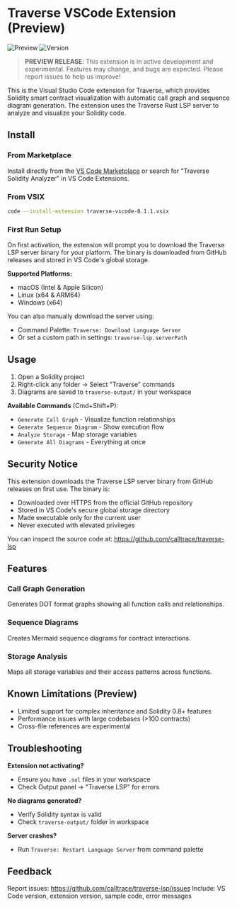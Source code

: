 # Traverse VSCode Extension (Preview)

![Preview](https://img.shields.io/badge/Status-Preview-orange)
![Version](https://img.shields.io/badge/Version-0.1.1-blue)

> **PREVIEW RELEASE**: This extension is in active development and experimental. Features may change, and bugs are expected. Please report issues to help us improve!

This is the Visual Studio Code extension for Traverse, which provides Solidity smart contract visualization with automatic call graph and sequence diagram generation. The extension uses the Traverse Rust LSP server to analyze and visualize your Solidity code.

## Install

### From Marketplace
Install directly from the [VS Code Marketplace](https://marketplace.visualstudio.com/items?itemName=GianlucaBrigandi.traverse-vscode) or search for "Traverse Solidity Analyzer" in VS Code Extensions.

### From VSIX
```bash
code --install-extension traverse-vscode-0.1.1.vsix
```

### First Run Setup
On first activation, the extension will prompt you to download the Traverse LSP server binary for your platform. The binary is downloaded from GitHub releases and stored in VS Code's global storage.

**Supported Platforms:**
- macOS (Intel & Apple Silicon)
- Linux (x64 & ARM64)
- Windows (x64)

You can also manually download the server using:
- Command Palette: `Traverse: Download Language Server`
- Or set a custom path in settings: `traverse-lsp.serverPath`

## Usage

1. Open a Solidity project
2. Right-click any folder → Select "Traverse" commands
3. Diagrams are saved to `traverse-output/` in your workspace

**Available Commands** (Cmd+Shift+P):

- `Generate Call Graph` - Visualize function relationships
- `Generate Sequence Diagram` - Show execution flow
- `Analyze Storage` - Map storage variables
- `Generate All Diagrams` - Everything at once

## Security Notice

This extension downloads the Traverse LSP server binary from GitHub releases on first use. The binary is:
- Downloaded over HTTPS from the official GitHub repository
- Stored in VS Code's secure global storage directory
- Made executable only for the current user
- Never executed with elevated privileges

You can inspect the source code at: https://github.com/calltrace/traverse-lsp

## Features

### Call Graph Generation

Generates DOT format graphs showing all function calls and relationships.

### Sequence Diagrams

Creates Mermaid sequence diagrams for contract interactions.

### Storage Analysis

Maps all storage variables and their access patterns across functions.

## Known Limitations (Preview)

- Limited support for complex inheritance and Solidity 0.8+ features
- Performance issues with large codebases (>100 contracts)
- Cross-file references are experimental

## Troubleshooting

**Extension not activating?**

- Ensure you have `.sol` files in your workspace
- Check Output panel → "Traverse LSP" for errors

**No diagrams generated?**

- Verify Solidity syntax is valid
- Check `traverse-output/` folder in workspace

**Server crashes?**

- Run `Traverse: Restart Language Server` from command palette

## Feedback

Report issues: https://github.com/calltrace/traverse-lsp/issues
Include: VS Code version, extension version, sample code, error messages
